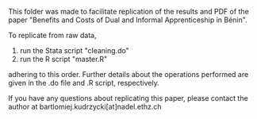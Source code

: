 This folder was made to facilitate replication of the results and PDF of the paper "Benefits and Costs of Dual and Informal
Apprenticeship in Bénin".

To replicate from raw data,

  1. run the Stata script "cleaning.do"
  2. run the R script "master.R"

adhering to this order. Further details about the operations performed are given in the .do file and .R script, respectively.

If you have any questions about replicating this paper, please contact the author at bartlomiej.kudrzycki[at]nadel.ethz.ch

